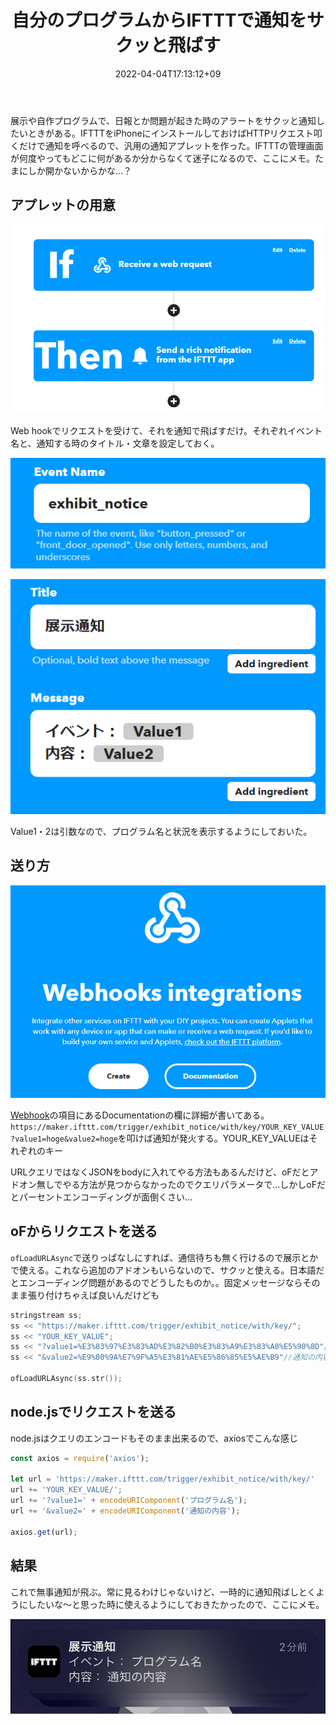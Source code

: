 ﻿---
title: 自分のプログラムからIFTTTで通知をサクッと飛ばす
date: "2022-04-04T17:13:12+09"
image: "220404_iftttnotice/2022-04-04-18-24-35.png"
thumbnail: "2022-04-04-18-24-35.png"
tags: ["Software", "openFrameworks", "JS/TS"]
---

展示や自作プログラムで、日報とか問題が起きた時のアラートをサクッと通知したいときがある。IFTTTをiPhoneにインストールしておけばHTTPリクエスト叩くだけで通知を呼べるので、汎用の通知アプレットを作った。IFTTTの管理画面が何度やってもどこに何があるか分からなくて迷子になるので、ここにメモ。たまにしか開かないからかな…？

## アプレットの用意
![](applet.png)

Web hookでリクエストを受けて、それを通知で飛ばすだけ。それぞれイベント名と、通知する時のタイトル・文章を設定しておく。

![](evname.png)

![](notice_info.png)

Value1・2は引数なので、プログラム名と状況を表示するようにしておいた。

## 送り方

![](webhook.png)

[Webhook](https://ifttt.com/maker_webhooks)の項目にあるDocumentationの欄に詳細が書いてある。`https://maker.ifttt.com/trigger/exhibit_notice/with/key/YOUR_KEY_VALUE?value1=hoge&value2=hoge`を叩けば通知が発火する。YOUR_KEY_VALUEはそれぞれのキー

URLクエリではなくJSONをbodyに入れてやる方法もあるんだけど、oFだとアドオン無しでやる方法が見つからなかったのでクエリパラメータで…しかしoFだとパーセントエンコーディングが面倒くさい…

## oFからリクエストを送る

`ofLoadURLAsync`で送りっぱなしにすれば、通信待ちも無く行けるので展示とかで使える。これなら追加のアドオンもいらないので、サクッと使える。日本語だとエンコーディング問題があるのでどうしたものか。。固定メッセージならそのまま張り付けちゃえば良いんだけども

```cpp
stringstream ss;
ss << "https://maker.ifttt.com/trigger/exhibit_notice/with/key/";
ss << "YOUR_KEY_VALUE";
ss << "?value1=%E3%83%97%E3%83%AD%E3%82%B0%E3%83%A9%E3%83%A0%E5%90%8D"//プログラム名
ss << "&value2=%E9%80%9A%E7%9F%A5%E3%81%AE%E5%86%85%E5%AE%B9"//通知の内容

ofLoadURLAsync(ss.str());
```

## node.jsでリクエストを送る

node.jsはクエリのエンコードもそのまま出来るので、axiosでこんな感じ

```js
const axios = require('axios');

let url = 'https://maker.ifttt.com/trigger/exhibit_notice/with/key/'
url += 'YOUR_KEY_VALUE/';
url += '?value1=' + encodeURIComponent('プログラム名');
url += '&value2=' + encodeURIComponent('通知の内容');

axios.get(url);
```

## 結果

これで無事通知が飛ぶ。常に見るわけじゃないけど、一時的に通知飛ばしとくようにしたいな～と思った時に使えるようにしておきたかったので、ここにメモ。

![](2022-04-04-18-24-35.png)